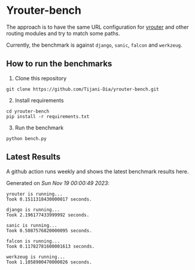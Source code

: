 # Yrouter-bench

The approach is to have the same URL configuration for [yrouter](https://github.com/Tijani-Dia/yrouter) and other routing modules and try to match some paths.

Currently, the benchmark is against `django`, `sanic`, `falcon` and `werkzeug`.

## How to run the benchmarks

1. Clone this repository

```shell
git clone https://github.com/Tijani-Dia/yrouter-bench.git
```

2. Install requirements

```shell
cd yrouter-bench
pip install -r requirements.txt
```

3. Run the benchmark

```shell
python bench.py
```

## Latest Results

A github action runs weekly and shows the latest benchmark results here.

Generated on *Sun Nov 19 00:00:49 2023*:

```shell
yrouter is running...
Took 0.1511318430000017 seconds.

django is running...
Took 2.196177433999992 seconds.

sanic is running...
Took 0.5087576820000095 seconds.

falcon is running...
Took 0.11782781600001613 seconds.

werkzeug is running...
Took 1.1058900470000026 seconds.

```
